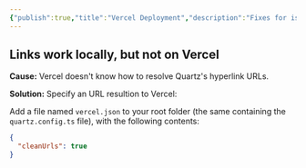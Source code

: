```yaml
---
{"publish":true,"title":"Vercel Deployment","description":"Fixes for issues related to Vercel deployment of Quartz.","cssclasses":"mado-heading"}
---
```



## Links work locally, but not on Vercel

**Cause:** Vercel doesn't know how to resolve Quartz's hyperlink URLs.

**Solution:** Specify an URL resultion to Vercel:

Add a file named `vercel.json` to your root folder (the same containing the `quartz.config.ts` file), with the following contents:

```json title="vercel.json"
{
  "cleanUrls": true
}
```
